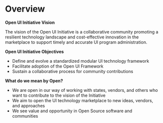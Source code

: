 # Overview

**Open UI Initiative Vision**

The vision of the Open UI Initiative is a collaborative community promoting a resilient technology landscape and cost-effective innovation in the marketplace to support timely and accurate UI program administration.

**Open UI Initiative Objectives**
* Define and evolve a standardized modular UI technology framework ​
* Facilitate adoption of the Open UI Framework ​
* Sustain a collaborative process for community contributions 

**What do we mean by Open?**
* We are open in our way of working with states, vendors, and others who want to contribute to the vision of the Initiative
* We aim to open the UI technology marketplace to new ideas, vendors, and approaches​
* We see value and opportunity in Open Source software and communities 
